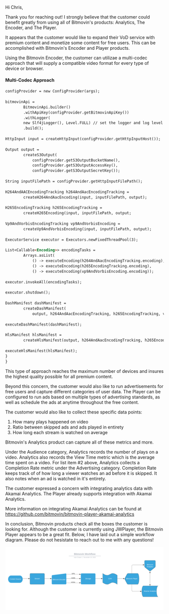 Hi Chris,

Thank you for reaching out! I strongly believe that the customer could benefit greatly from using all of Bitmovin's products: Analytics, The Encoder, and The Player.

It appears that the customer would like to expand their VoD service with premium content and monetize some content for free users. This can be accomplished with Bitmovin's Encoder and Player products. 

Using the Bitmovin Encoder, the customer can utilizae a multi-codec approach that will supply a compatible video format for every type of device or browser. 

#### Multi-Codec Approach

```markdown
configProvider = new ConfigProvider(args);

bitmovinApi =
        BitmovinApi.builder()
        .withApiKey(configProvider.getBitmovinApiKey())
        .withLogger(
        new Slf4jLogger(), Level.FULL) // set the logger and log level for the API client
        .build();

HttpInput input = createHttpInput(configProvider.getHttpInputHost());

Output output =
        createS3Output(
            configProvider.getS3OutputBucketName(),
            configProvider.getS3OutputAccessKey(),
            configProvider.getS3OutputSecretKey());

String inputFilePath = configProvider.getHttpInputFilePath();

H264AndAACEncodingTracking h264AndAacEncodingTracking =
        createH264AndAacEncoding(input, inputFilePath, output);

H265EncodingTracking h265EncodingTracking = 
        createH265Encoding(input, inputFilePath, output;

Vp9AndVorbisEncodingTracking vp9AndVorbisEncoding =
        createVp9AndVorbisEncoding(input, inputFilePath, output);

ExecutorService executor = Executors.newFixedThreadPool(3);

List<Callable<Encoding>> encodingTasks =
        Arrays.asList(
            () -> executeEncoding(h264AndAacEncodingTracking.encoding),
            () -> executeEncoding(h265EncodingTracking.encoding),
            () -> executeEncoding(vp9AndVorbisEncoding.encoding));

executor.invokeAll(encodingTasks);

executor.shutdown();

DashManifest dashManifest =
        createDashManifest(
            output, h264AndAacEncodingTracking, h265EncodingTracking, vp9AndVorbisEncoding);

executeDashManifest(dashManifest);

HlsManifest hlsManifest =
        createHlsManifest(output, h264AndAacEncodingTracking, h265EncodingTracking);

executeHlsManifest(hlsManifest);
}
}
```

This type of approach reaches the maximum number of devices and insures the highest quality possible for all premium content.

Beyond this concern, the customer would also like to run advertisements for free users and capture different categories of user data. The Player can be configured to run ads based on multiple types of advertising standards, as well as schedule the ads at anytime throughout the free content. 

The customer would also like to collect these specific data points:

1. How many plays happened on video       
2. Ratio between skipped ads and ads played in entirety
3. How long each stream is watched on average

Bitmovin's Analytics product can capture all of these metrics and more.

Under the Audience category, Analytics records the number of plays on a video. Analytics also records the View Time metric which is the average time spent on a video. For list item #2 above, Analytics collects a Completion Rate metric under the Advertising category. Completion Rate keeps track of of how long a viewer watches an ad before it is skipped. It also notes when an ad is watched in it's entirety.

The customer expressed a concern with integrating analytics data with Akamai Analytics. The Player already supports integration with Akamai Analytics.

More information on integrating Akamai Analytics can be found at https://github.com/bitmovin/bitmovin-player-akamai-analytics

In conclusion, Bitmovin products check all the boxes the customer is looking for. Although the customer is currently using JWPlayer, the Bitmovin Player appears to be a great fit. Below, I have laid out a simple workflow diagram. Please do not hesistate to reach out to me with any questions!

![image info](./images/diagram.png)


